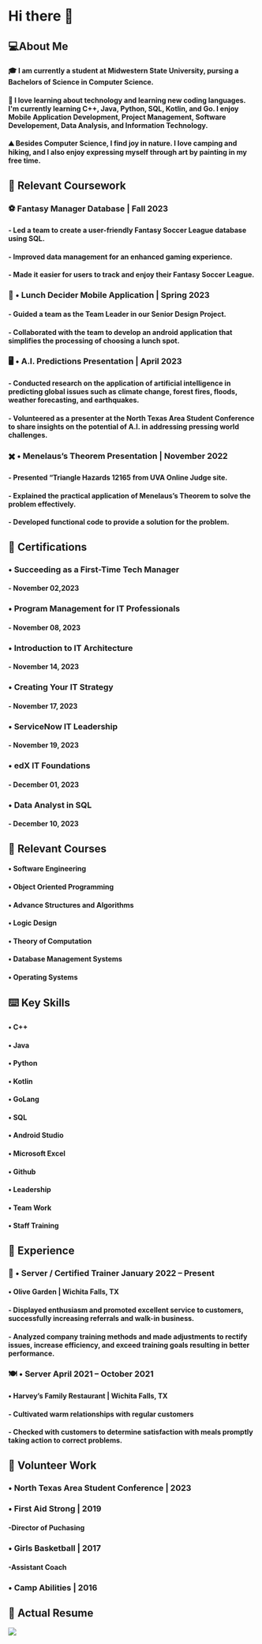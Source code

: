 # Hi there 👋

## :computer:About Me

#### :mortar_board: I am currently a student at Midwestern State University, pursing a Bachelors of Science in Computer Science. 
#### :floppy_disk: I love learning about technology and learning new coding languages. I'm currently learning C++, Java, Python, SQL, Kotlin, and Go. I enjoy Mobile Application Development, Project Management, Software Developement, Data Analysis, and Information Technology.
#### :mountain: Besides Computer Science, I find joy in nature. I love camping and hiking, and I also enjoy expressing myself through art by painting in my free time.

## :closed_book: Relevant Coursework
### 	:soccer: Fantasy Manager Database | Fall 2023
#### - Led a team to create a user-friendly Fantasy Soccer League database using SQL.
#### - Improved data management for an enhanced gaming experience.
#### - Made it easier for users to track and enjoy their Fantasy Soccer League.
### :sandwich: • Lunch Decider Mobile Application | Spring 2023
#### - Guided a team as the Team Leader in our Senior Design Project.
#### - Collaborated with the team to develop an android application that simplifies the processing of choosing a lunch spot. 
### 	:desktop_computer: • A.I. Predictions Presentation | April 2023
#### - Conducted research on the application of artificial intelligence in predicting global issues such as climate change, forest fires, floods, weather forecasting, and earthquakes.
#### - Volunteered as a presenter at the North Texas Area Student Conference to share insights on the potential of A.I. in addressing pressing world challenges. 
### :heavy_multiplication_x: • Menelaus’s Theorem Presentation | November 2022
#### - Presented “Triangle Hazards 12165 from UVA Online Judge site.
#### - Explained the practical application of Menelaus’s Theorem to solve the problem effectively.
#### - Developed functional code to provide a solution for the problem.

## :page_with_curl: Certifications
### •	Succeeding as a First-Time Tech Manager
#### -	November 02,2023
### •	Program Management for IT Professionals
#### -	November 08, 2023
### •	Introduction to IT Architecture
#### -	November 14, 2023
### •	Creating Your IT Strategy
#### -	November 17, 2023
### •	ServiceNow IT Leadership
#### -	November 19, 2023
### •	edX IT Foundations
#### -	December 01, 2023
### •	Data Analyst in SQL 
#### -	December 10, 2023


## :notebook: Relevant Courses
#### • Software Engineering
#### • Object Oriented Programming
#### • Advance Structures and Algorithms
#### • Logic Design
#### • Theory of Computation
#### • Database Management Systems
#### • Operating Systems

## 	:keyboard: Key Skills 
#### • C++
#### • Java
#### • Python
#### • Kotlin
#### • GoLang
#### • SQL
#### • Android Studio
#### • Microsoft Excel
#### • Github
#### • Leadership
#### • Team Work
#### • Staff Training

## :office: Experience
### 	:fork_and_knife: • Server / Certified Trainer          January 2022 – Present
#### • Olive Garden | Wichita Falls, TX
#### - Displayed enthusiasm and promoted excellent service to customers, successfully increasing referrals and walk-in business.
#### - Analyzed company training methods and made adjustments to rectify issues, increase efficiency, and exceed training goals resulting in better performance.
### :plate_with_cutlery: • Server April 2021 – October 2021
#### • Harvey’s Family Restaurant | Wichita Falls, TX
#### - Cultivated warm relationships with regular customers
#### - Checked with customers to determine satisfaction with meals promptly taking action to correct problems.

## :toolbox: Volunteer Work 
### • North Texas Area Student Conference | 2023
### • First Aid Strong | 2019
####     -Director of Puchasing
### • Girls Basketball | 2017
####     -Assistant Coach
### • Camp Abilities | 2016

## :page_facing_up: Actual Resume
<img src ="https://github.com/ACHarrison32/ACHarrison32/blob/main/A_H_Resume.PNG" >
